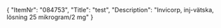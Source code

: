 {
  "ItemNr": "084753",
  "Title": "test",
  "Description": "Invicorp, inj-vätska, lösning 25 mikrogram/2 mg"
}